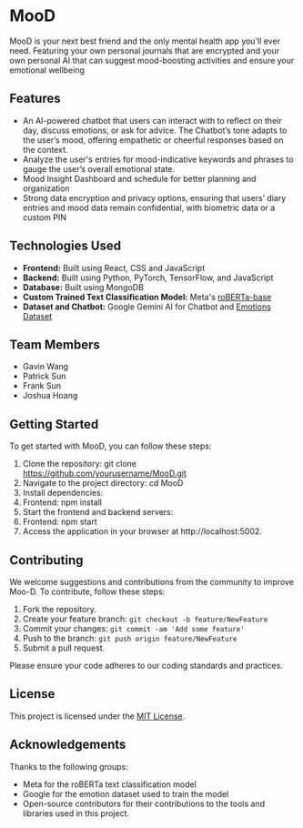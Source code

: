 # MooD

MooD is your next best friend and the only mental health app you'll ever need. Featuring your own personal journals that are encrypted and your own personal AI that can suggest mood-boosting activities and ensure your emotional wellbeing

## Features

- An AI-powered chatbot that users can interact with to reflect on their day, discuss emotions, or ask for advice. The Chatbot’s tone adapts to the user’s mood, offering empathetic or cheerful responses based on the context.
- Analyze the user's entries for mood-indicative keywords and phrases to gauge the user’s overall emotional state.
- Mood Insight Dashboard and schedule for better planning and organization
- Strong data encryption and privacy options, ensuring that users’ diary entries and mood data remain confidential, with biometric data or a custom PIN


## Technologies Used

- **Frontend:** Built using React, CSS and JavaScript
- **Backend:** Built using Python, PyTorch, TensorFlow, and JavaScript
- **Database:** Built using MongoDB
- **Custom Trained Text Classification Model:** Meta's [roBERTa-base]([https://github.com/facebookresearch/fairseq/tree/main/examples/roberta])
- **Dataset and Chatbot:** Google Gemini AI for Chatbot and [Emotions Dataset]([https://huggingface.co/datasets/google-research-datasets/go_emotions])

## Team Members

- Gavin Wang
- Patrick Sun
- Frank Sun
- Joshua Hoang

## Getting Started

To get started with MooD, you can follow these steps:

1.  Clone the repository: git clone https://github.com/yourusername/MooD.git
2.  Navigate to the project directory: cd MooD
3.  Install dependencies:
4.    Frontend: npm install
5.  Start the frontend and backend servers:
6.    Frontend: npm start
7.  Access the application in your browser at http://localhost:5002.

## Contributing

We welcome suggestions and contributions from the community to improve Moo-D. To contribute, follow these steps:

1. Fork the repository.
2. Create your feature branch: `git checkout -b feature/NewFeature`
3. Commit your changes: `git commit -am 'Add some feature'`
4. Push to the branch: `git push origin feature/NewFeature`
5. Submit a pull request.

Please ensure your code adheres to our coding standards and practices.

## License

This project is licensed under the [MIT License](LICENSE).

## Acknowledgements

Thanks to the following groups:
- Meta for the roBERTa text classification model
- Google for the emotion dataset used to train the model
- Open-source contributors for their contributions to the tools and libraries used in this project.

